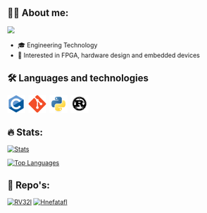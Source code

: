 ## 👨‍💻 About me:

<img src="https://komarev.com/ghpvc/?username=defermelowie&style=flat"/>

- 🎓 Engineering Technology
- 🔭 Interested in FPGA, hardware design and embedded devices

## 🛠️ Languages and technologies

<div>
  <img src="https://github.com/devicons/devicon/blob/master/icons/c/c-original.svg" title="C" width="40" height="40"/>&nbsp
  <img src="https://github.com/devicons/devicon/blob/master/icons/git/git-original.svg" title="git" width="40" height="40"/>&nbsp
  <img src="https://github.com/devicons/devicon/blob/master/icons/python/python-original.svg" title="python" width="40" height="40"/>&nbsp
  <img src="https://github.com/devicons/devicon/blob/master/icons/rust/rust-plain.svg" title="rust" width="40" height="40"/>&nbsp
</div>

## 🔥 Stats:

[![Stats](https://github-readme-stats.vercel.app/api?username=defermelowie&show_icons=true)](https://github.com/anuraghazra/github-readme-stats)

[![Top Languages](https://github-readme-stats.vercel.app/api/top-langs?username=defermelowie&layout=compact)](https://github.com/anuraghazra/github-readme-stats)

## 📕 Repo's:

[![RV32I](https://github-readme-stats.vercel.app/api/pin/?username=defermelowie&repo=RV32I-course-project)](https://github.com/anuraghazra/github-readme-stats)
[![Hnefatafl](https://github-readme-stats.vercel.app/api/pin/?username=defermelowie&repo=Hnefatafl)](https://github.com/anuraghazra/github-readme-stats)
